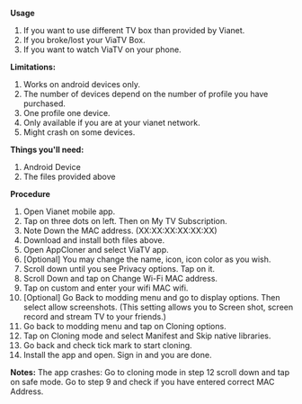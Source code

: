 **Usage**
1. If you want to use different TV box than provided by Vianet.
2. If you broke/lost your ViaTV Box.
3. If you want to watch ViaTV on your phone.

**Limitations:**
1. Works on android devices only.
2. The number of devices depend on the number of profile you have purchased.
3. One profile one device.
4. Only available if you are at your vianet network.
5. Might crash on some devices.

**Things you'll need:**
1. Android Device
2. The files provided above

**Procedure**
1. Open Vianet mobile app.
2. Tap on three dots on left. Then on My TV Subscription.
3. Note Down the MAC address. (XX:XX:XX:XX:XX:XX)
4. Download and install both files above.
5. Open AppCloner and select ViaTV app.
6. [Optional] You may change the name, icon, icon color as you wish.
7. Scroll down until you see Privacy options. Tap on it.
8. Scroll Down and tap on Change Wi-Fi MAC address.
9. Tap on custom and enter your wifi MAC wifi.
10. [Optional] Go Back to modding menu and go to display options. Then select allow screenshots. (This setting allows you to Screen shot, screen record and stream TV to your friends.)
11. Go back to modding menu and tap on Cloning options.
12. Tap on Cloning mode and select Manifest and Skip native libraries.
13. Go back and check tick mark to start cloning.
14. Install the app and open. Sign in and you are done.

**Notes:**
The app crashes: 
Go to cloning mode in step 12 scroll down and tap on safe mode.
Go to step 9 and check if you have entered correct MAC Address.
